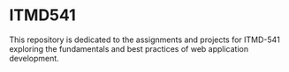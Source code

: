 # ITMD541
This repository is dedicated to the assignments and projects for ITMD-541 exploring the fundamentals and best practices of web application development.
